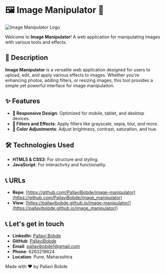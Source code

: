 # 🖼️ Image Manipulator 🎨

![Image Manipulator Logo](path/to/logo.png)

Welcome to **Image Manipulator**! A web application for manipulating images with various tools and effects.

## 🚀 Description

**Image Manipulator** is a versatile web application designed for users to upload, edit, and apply various effects to images. Whether you're enhancing photos, adding filters, or resizing images, this tool provides a simple yet powerful interface for image manipulation.

## ✨ Features

- **📱 Responsive Design**: Optimized for mobile, tablet, and desktop devices.
- **🎨 Filters and Effects**: Apply filters like grayscale, sepia, blur, and more.
- **🌈 Color Adjustments**: Adjust brightness, contrast, saturation, and hue.

## 🛠️ Technologies Used

- **HTML5 & CSS3**: For structure and styling.
- **JavaScript**: For interactivity and functionality.

## 📞 URLs

- **Repo**: [https://github.com/PallaviBobde/image-manipulator](https://github.com/PallaviBobde/image_manipulator)
- **View**: [https://pallavibobde.github.io/image-manipulator/](https://pallavibobde.github.io/image_manipulator/)

## 📞 Let's get in touch

- **LinkedIn**: [Pallavi Bobde](https://www.linkedin.com/in/pallavi-bobde-35ba721b2)
- **GitHub**: [PallaviBobde](https://github.com/PallaviBobde)
- **Email**: [pallavibobde1@gmail.com](mailto:pallavibobde1@gmail.com)
- **Phone**: 6263218624
- **Location**: Pune, Maharashtra

Made with ❤️ by Pallavi Bobde
